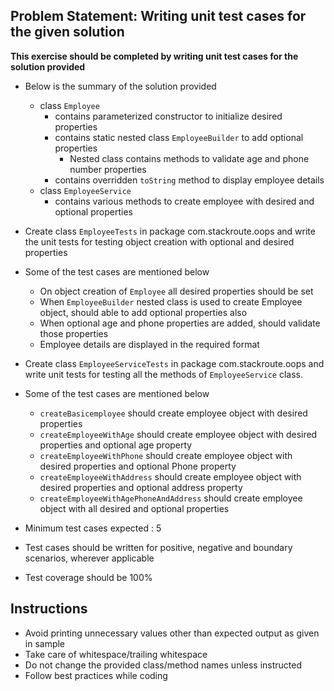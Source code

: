 ## Problem Statement: Writing unit test cases for the given solution ##

**This exercise should be completed by writing unit test cases for the solution provided**

- Below is the summary of the solution provided
    - class `Employee` 
        - contains parameterized constructor to initialize desired properties
        - contains  static nested class `EmployeeBuilder` to add optional properties
            - Nested class contains methods to validate age and phone number properties
        - contains overridden `toString` method to display employee details
    - class `EmployeeService` 
        - contains various methods to create employee with desired and optional properties
        
- Create class `EmployeeTests` in package com.stackroute.oops and write the unit tests for testing object creation with optional and desired properties        
-   Some of the test cases are mentioned below
    - On object creation of `Employee` all desired properties should be set
    - When `EmployeeBuilder` nested class is used to create Employee object, should able to add optional properties also
    - When optional age and phone properties are added, should validate those properties
    - Employee details are displayed in the required format
    
- Create class `EmployeeServiceTests` in package com.stackroute.oops and write unit tests for testing all the methods of `EmployeeService` class.
-   Some of the test cases are mentioned below
    - `createBasicemployee` should create employee object with desired properties
    - `createEmployeeWithAge` should create employee object with desired properties and optional age property
    - `createEmployeeWithPhone` should create employee object with desired properties and optional Phone property
    - `createEmployeeWithAddress` should create employee object with desired properties and optional address property
    - `createEmployeeWithAgePhoneAndAddress` should create employee object with all desired and optional properties 

- Minimum test cases expected : 5
- Test cases should be written for positive, negative and boundary scenarios, wherever applicable
- Test coverage should be 100%
    

## Instructions
- Avoid printing unnecessary values other than expected output as given in sample
- Take care of whitespace/trailing whitespace
- Do not change the provided class/method names unless instructed
- Follow best practices while coding

